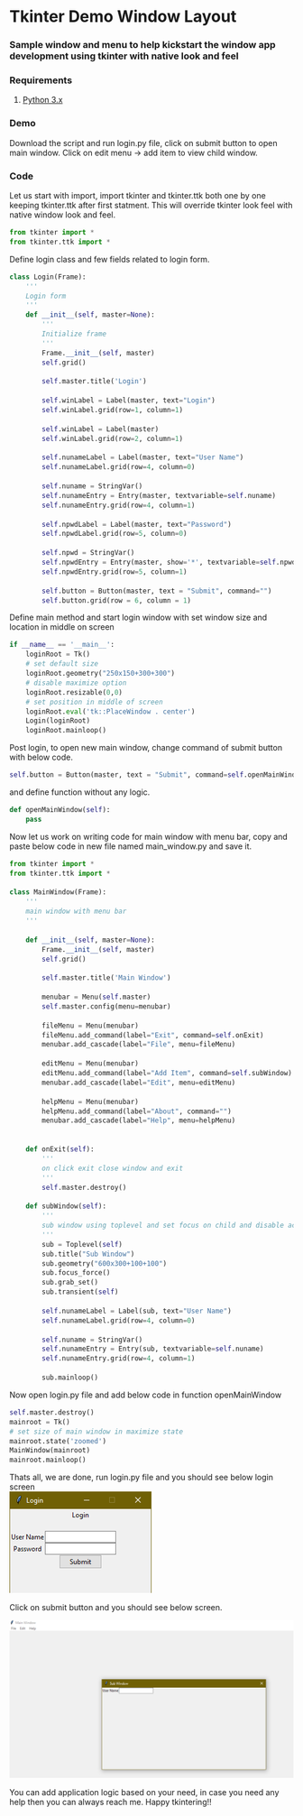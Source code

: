 # Tkinter Demo Window Layout
### Sample window and menu to help kickstart the window app development using tkinter with native look and feel

### Requirements
1. [Python 3.x](https://www.python.org/)  

### Demo
Download the script and run login.py file, click on submit button to open main window. Click on edit menu -> add item to view child window.  

### Code
Let us start with import, import tkinter and tkinter.ttk both one by one keeping tkinter.ttk after first statment. This will override tkinter look feel with native window look and feel.   
```python
from tkinter import *
from tkinter.ttk import *
```
Define login class and few fields related to login form.  
```python
class Login(Frame):
    '''
    Login form
    '''
    def __init__(self, master=None):
        '''
        Initialize frame
        '''
        Frame.__init__(self, master)        
        self.grid()        

        self.master.title('Login')

        self.winLabel = Label(master, text="Login")
        self.winLabel.grid(row=1, column=1)
        
        self.winLabel = Label(master)
        self.winLabel.grid(row=2, column=1)        

        self.nunameLabel = Label(master, text="User Name")
        self.nunameLabel.grid(row=4, column=0)

        self.nuname = StringVar()
        self.nunameEntry = Entry(master, textvariable=self.nuname)
        self.nunameEntry.grid(row=4, column=1)
                        
        self.npwdLabel = Label(master, text="Password")
        self.npwdLabel.grid(row=5, column=0)

        self.npwd = StringVar()
        self.npwdEntry = Entry(master, show='*', textvariable=self.npwd)
        self.npwdEntry.grid(row=5, column=1)               

        self.button = Button(master, text = "Submit", command="")
        self.button.grid(row = 6, column = 1)  
```
Define main method and start login window with set window size and location in middle on screen
```python
if __name__ == '__main__':    
    loginRoot = Tk()
    # set default size
    loginRoot.geometry("250x150+300+300")
    # disable maximize option
    loginRoot.resizable(0,0)
    # set position in middle of screen
    loginRoot.eval('tk::PlaceWindow . center')    
    Login(loginRoot)    
    loginRoot.mainloop()  
```
Post login, to open new main window, change command of submit button with below code.  
```python
self.button = Button(master, text = "Submit", command=self.openMainWindow)
```
and define function without any logic.  
```python
def openMainWindow(self):
    pass
```
Now let us work on writing code for main window with menu bar, copy and paste below code in new file named main_window.py and save it.
```python
from tkinter import *
from tkinter.ttk import *

class MainWindow(Frame):
    '''
    main window with menu bar
    '''

    def __init__(self, master=None):
        Frame.__init__(self, master)
        self.grid()                

        self.master.title('Main Window')

        menubar = Menu(self.master)
        self.master.config(menu=menubar)

        fileMenu = Menu(menubar)
        fileMenu.add_command(label="Exit", command=self.onExit)
        menubar.add_cascade(label="File", menu=fileMenu)   

        editMenu = Menu(menubar)
        editMenu.add_command(label="Add Item", command=self.subWindow)
        menubar.add_cascade(label="Edit", menu=editMenu)

        helpMenu = Menu(menubar)
        helpMenu.add_command(label="About", command="")
        menubar.add_cascade(label="Help", menu=helpMenu)                
        

    def onExit(self):
        '''
        on click exit close window and exit
        '''        
        self.master.destroy()

    def subWindow(self):
        '''
        sub window using toplevel and set focus on child and disable access to parent window
        '''
        sub = Toplevel(self)
        sub.title("Sub Window")
        sub.geometry("600x300+100+100")        
        sub.focus_force()
        sub.grab_set()
        sub.transient(self)

        self.nunameLabel = Label(sub, text="User Name")
        self.nunameLabel.grid(row=4, column=0)

        self.nuname = StringVar()
        self.nunameEntry = Entry(sub, textvariable=self.nuname)
        self.nunameEntry.grid(row=4, column=1)        
        
        sub.mainloop()
```
Now open login.py file and add below code in function openMainWindow  
```python
self.master.destroy()
mainroot = Tk()    
# set size of main window in maximize state
mainroot.state('zoomed')
MainWindow(mainroot)    
mainroot.mainloop() 
```
Thats all, we are done, run login.py file and you should see below login screen  
![Screenshot](login.png)  

Click on submit button and you should see below screen.  

![Screenshot](mainwindow.png)  

You can add application logic based on your need, in case you need any help then you can always reach me. Happy tkintering!!  
